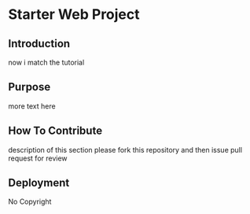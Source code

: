 # Starter Web Project

## Introduction
now i match the tutorial
## Purpose
more text here
## How To Contribute
 description of this section
 please fork this repository and then issue pull request for review
## Deployment
No Copyright
